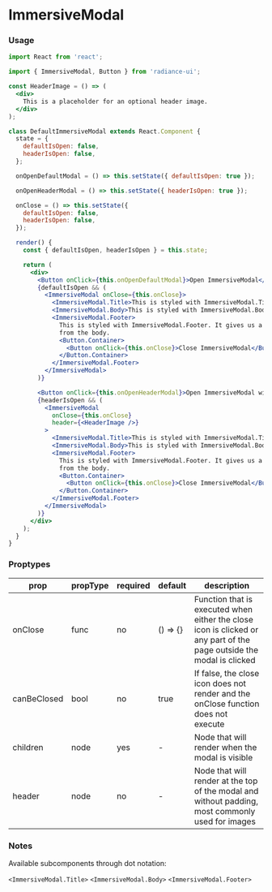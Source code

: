 # ImmersiveModal
### Usage

```jsx
import React from 'react';

import { ImmersiveModal, Button } from 'radiance-ui';

const HeaderImage = () => (
  <div>
    This is a placeholder for an optional header image.
  </div>
);

class DefaultImmersiveModal extends React.Component {
  state = {
    defaultIsOpen: false,
    headerIsOpen: false,
  };

  onOpenDefaultModal = () => this.setState({ defaultIsOpen: true });

  onOpenHeaderModal = () => this.setState({ headerIsOpen: true });

  onClose = () => this.setState({
    defaultIsOpen: false,
    headerIsOpen: false,
  });

  render() {
    const { defaultIsOpen, headerIsOpen } = this.state;

    return (
      <div>
        <Button onClick={this.onOpenDefaultModal}>Open ImmersiveModal</Button>
        {defaultIsOpen && (
          <ImmersiveModal onClose={this.onClose}>
            <ImmersiveModal.Title>This is styled with ImmersiveModal.Title</ImmersiveModal.Title>
            <ImmersiveModal.Body>This is styled with ImmersiveModal.Body</ImmersiveModal.Body>
            <ImmersiveModal.Footer>
              This is styled with ImmersiveModal.Footer. It gives us a padding to separate
              from the body.
              <Button.Container>
                <Button onClick={this.onClose}>Close ImmersiveModal</Button>
              </Button.Container>
            </ImmersiveModal.Footer>
          </ImmersiveModal>
        )}

        <Button onClick={this.onOpenHeaderModal}>Open ImmersiveModal with Header</Button>
        {headerIsOpen && (
          <ImmersiveModal
            onClose={this.onClose}
            header={<HeaderImage />}
          >
            <ImmersiveModal.Title>This is styled with ImmersiveModal.Title</ImmersiveModal.Title>
            <ImmersiveModal.Body>This is styled with ImmersiveModal.Body.</ImmersiveModal.Body>
            <ImmersiveModal.Footer>
              This is styled with ImmersiveModal.Footer. It gives us a padding to separate
              from the body.
              <Button.Container>
                <Button onClick={this.onClose}>Close ImmersiveModal</Button>
              </Button.Container>
            </ImmersiveModal.Footer>
          </ImmersiveModal>
        )}
      </div>
    );
  }
}
```

<!-- STORY -->

### Proptypes
| prop     | propType           | required | default | description                                                                                                                  |
|----------|--------------------|----------|---------|------------------------------------------------------------------------------------------------------------------------------|
| onClose | func | no | () => {} | Function that is executed when either the close icon is clicked or any part of the page outside the modal is clicked |
| canBeClosed | bool | no | true | If false, the close icon does not render and the onClose function does not execute |
| children | node | yes | - | Node that will render when the modal is visible |
| header | node | no | - | Node that will render at the top of the modal and without padding, most commonly used for images |

### Notes

Available subcomponents through dot notation:

`<ImmersiveModal.Title>`
`<ImmersiveModal.Body>`
`<ImmersiveModal.Footer>`